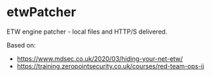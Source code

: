 # etwPatcher
ETW engine patcher - local files and HTTP/S delivered.
  
Based on:  
- https://www.mdsec.co.uk/2020/03/hiding-your-net-etw/
- https://training.zeropointsecurity.co.uk/courses/red-team-ops-ii
